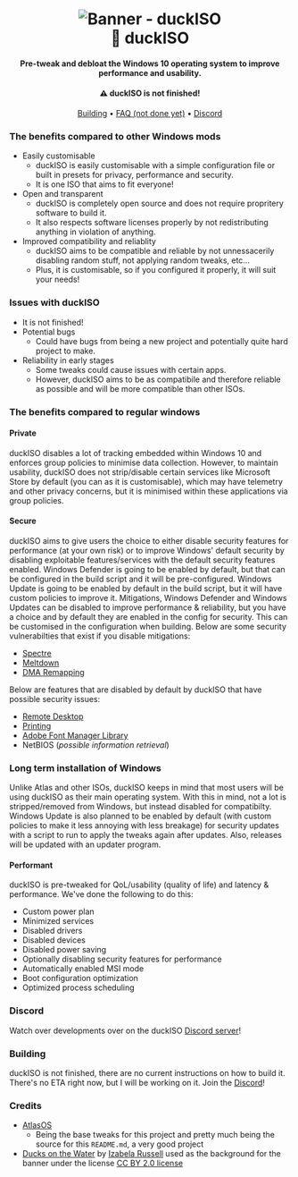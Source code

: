<h1 align="center">
<img src="https://github.com/he3als/duckISO/blob/main/img/banner.png" alt="Banner - duckISO"</img>
  <br>
  🦆 duckISO
  <br>
</h1>
<h4 align="center">Pre-tweak and debloat the Windows 10 operating system to improve performance and usability.</h4>
<h4 align="center">⚠ duckISO is not finished!</h4>

<p align="center">
  <a href="#Building">Building</a>
  •
  <a href="#FAQ">FAQ (not done yet)</a>
  •
  <a href="#Discord">Discord</a>
</p>

### The benefits compared to other Windows mods

- Easily customisable
  - duckISO is easily customisable with a simple configuration file or built in presets for privacy, performance and security. 
  - It is one ISO that aims to fit everyone!
- Open and transparent
  - duckISO is completely open source and does not require propritery software to build it. 
  - It also respects software licenses properly by not redistributing anything in violation of anything.
- Improved compatibility and reliablity
  - duckISO aims to be compatible and reliable by not unnessacerily disabling random stuff, not applying random tweaks, etc... 
  - Plus, it is customisable, so if you configured it properly, it will suit your needs!

### Issues with duckISO

- It is not finished!
- Potential bugs 
  - Could have bugs from being a new project and potentially quite hard project to make.
- Reliability in early stages
  - Some tweaks could cause issues with certain apps. 
  - However, duckISO aims to be as compatibile and therefore reliable as possible and will be more compatible than other ISOs.

### The benefits compared to regular windows

#### **Private**

duckISO disables a lot of tracking embedded within Windows 10 and enforces group policies to minimise data collection. However, to maintain usability, duckISO does not strip/disable certain services like Microsoft Store by default (you can as it is customisable), which may have telemetry and other privacy concerns, but it is minimised within these applications via group policies.

#### **Secure**

duckISO aims to give users the choice to either disable security features for performance (at your own risk) or to improve Windows' default security by disabling exploitable features/services with the default security features enabled. Windows Defender is going to be enabled by default, but that can be configured in the build script and it will be pre-configured. Windows Update is going to be enabled by default in the build script, but it will have custom policies to improve it. Mitigations, Windows Defender and Windows Updates can be disabled to improve performance & reliability, but you have a choice and by default they are enabled in the config for security. This can be customised in the configuration when building.
Below are some security vulnerabilties that exist if you disable mitigations:

- [Spectre](https://spectreattack.com/spectre.pdf)
- [Meltdown](https://meltdownattack.com/meltdown.pdf)
- [DMA Remapping](https://docs.microsoft.com/en-us/windows/security/information-protection/kernel-dma-protection-for-thunderbolt)

Below are features that are disabled by default by duckISO that have possible security issues:

- [Remote Desktop](https://cve.mitre.org/cgi-bin/cvekey.cgi?keyword=Windows+Remote+Desktop)
- [Printing](https://www.cisa.gov/uscert/ncas/current-activity/2021/06/30/printnightmare-critical-windows-print-spooler-vulnerability)
- [Adobe Font Manager Library](https://msrc.microsoft.com/update-guide/en-US/vulnerability/CVE-2020-1020)
- NetBIOS (*possible information retrieval*)

### **Long term installation of Windows**

Unlike Atlas and other ISOs, duckISO keeps in mind that most users will be using duckISO as their main operating system. With this in mind, not a lot is stripped/removed from Windows, but instead disabled for compatibilty. Windows Update is also planned to be enabled by default (with custom policies to make it less annoying with less breakage) for security updates with a script to run to apply the tweaks again after updates. Also, releases will be updated with an updater program.

#### **Performant**

duckISO is pre-tweaked for QoL/usability (quality of life) and latency & performance.
We've done the following to do this:

- Custom power plan
- Minimized services
- Disabled drivers
- Disabled devices
- Disabled power saving
- Optionally disabling security features for performance
- Automatically enabled MSI mode
- Boot configuration optimization
- Optimized process scheduling

### Discord

Watch over developments over on the duckISO [Discord server](https://discord.gg/wsDx6TUP2c)!

### Building

duckISO is not finished, there are no current instructions on how to build it. There's no ETA right now, but I will be working on it. Join the [Discord](#Discord)!

### Credits

- [AtlasOS](https://github.com/Atlas-OS/Atlas) 
  - Being the base tweaks for this project and pretty much being the source for this `README.md`, a very good project
- [Ducks on the Water](https://commons.wikimedia.org/wiki/File:Ducks_on_the_water_(8309532657).jpg) by [Izabela Russell](https://www.flickr.com/people/91529100@N03) used as the background for the banner under the license [CC BY 2.0 license](https://creativecommons.org/licenses/by/2.0/)
